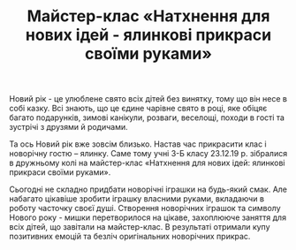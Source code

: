 ﻿---
title: Майстер-клас «Натхнення для нових ідей - ялинкові прикраси своїми руками»
---

Новий рік - це улюблене свято всіх дітей без винятку, тому що він несе в собі казку. Всі знають, що це єдине чарівне свято в році, яке обіцяє багато подарунків, зимові канікули, розваги, веселощі, походи в гості та зустрічі з друзями й родичами.

Та ось Новий рік вже зовсім близько. Настав час прикрасити клас і новорічну гостю – ялинку. Саме тому учні 3-Б класу 23.12.19 р. зібралися в дружньому колі на майстер-клас «Натхнення для нових ідей: ялинкові прикраси своїми руками».

Сьогодні не складно придбати новорічні іграшки на будь-який смак. Але набагато цікавіше зробити іграшку власними руками, вкладаючи в роботу часточку своєї душі. Створення новорічних іграшок та символу Нового року - мишки перетворилося на цікаве, захоплююче заняття для всіх дітей, що завітали на майстер-клас. В результаті отримали купу позитивних емоцій та безліч оригінальних новорічних прикрас.

<slideshow></slideshow>
